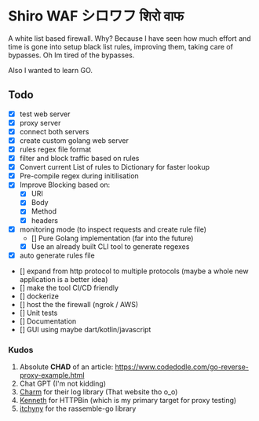 # Shiro WAF シロワフ शिरो वाफ 

A white list based firewall. Why? Because I have seen how much effort and time is gone into setup black list rules, improving them, taking care of bypasses. Oh Im tired of the bypasses.

Also I wanted to learn GO.

## Todo

- [x] test web server 
- [x] proxy server 
- [x] connect both servers 
- [x] create custom golang web server 
- [x] rules regex file format 
- [x] filter and block traffic based on rules
- [x] Convert current List of rules to Dictionary for faster lookup
- [x] Pre-compile regex during initilisation
- [x] Improve Blocking based on:
    - [x] URI
    - [x] Body
    - [x] Method
    - [x] headers
- [x] monitoring mode (to inspect requests and create rule file)
    - [] Pure Golang implementation (far into the future)
    - [x] Use an already built CLI tool to generate regexes
- [x] auto generate rules file
- [] expand from http protocol to multiple protocols (maybe a whole new application is a better idea)
- [] make the tool CI/CD friendly
- [] dockerize
- [] host the the firewall (ngrok / AWS)
- [] Unit tests
- [] Documentation
- [] GUI using maybe dart/kotlin/javascript

### Kudos

1. Absolute **CHAD** of an article: https://www.codedodle.com/go-reverse-proxy-example.html
2. Chat GPT (I'm not kidding)
3. [Charm](https://charm.sh/) for their log library (That website tho o_o)
4. [Kenneth](https://kennethreitz.org/) for HTTPBin (which is my primary target for proxy testing)
5. [itchyny](https://github.com/itchyny/) for the rassemble-go library